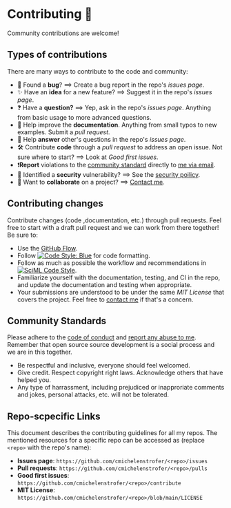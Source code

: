 # Contributing 🎊
Community contributions are welcome!

## Types of contributions
There are many ways to contribute to the code and community: 
  - 🐛 Found a **bug**? ==> Create a bug report in the repo's *issues page*.
  - ✨ Have an **idea** for a new feature? ==> Suggest it in the repo's *issues page*.
  - ❓ Have a **question?** ==> Yep, ask in the repo's *issues page*. Anything from basic usage to more advanced questions.
  - 📜 Help improve the **documentation**. Anything from small typos to new examples. Submit a *pull request*.
  - 💬 Help **answer** other's questions in the repo's *issues page*.
  - 🛠 Contribute **code** through a *pull request* to address an open issue. Not sure where to start? ==> Look at *Good first issues*. 
  - ❗**Report** violations to the [community standard](CODE_OF_CONDUCT.md) directly to [me via email](mailto:c.michelen.strofer@gmail.com?subject=[GitHub]%20Community%20Violation). 
  - 🚨 Identified a **security** vulnerability? ==> See the [security poilicy](/security). 
  - 👯 Want to **collaborate** on a project? ==> [Contact me](mailto:c.michelen.strofer@gmail.com).

## Contributing changes 
Contribute changes (code ,documentation, etc.) through pull requests. 
Feel free to start with a draft pull request and we can work from there together! 
Be sure to: 
  - Use the [GitHub Flow](https://docs.github.com/en/get-started/quickstart/github-flow).
  - Follow [![Code Style: Blue](https://img.shields.io/badge/code%20style-blue-4495d1.svg)](https://github.com/invenia/BlueStyle) for code formatting. 
  - Follow as much as possible the workflow and recommendations in [![SciML Code Style](https://img.shields.io/static/v1?label=code%20style&message=SciML&color=9558b2&labelColor=389826)](https://github.com/SciML/SciMLStyle).
  - Familiarize yourself with the documentation, testing, and CI in the repo, and update the documentation and testing when appropriate. 
  - Your submissions are understood to be under the same *MIT License* that covers the project. Feel free to [contact me](mailto:c.michelen.strofer@gmail.com) if that's a concern. 
  
## Community Standards
Please adhere to the [code of conduct](CODE_OF_CONDUCT.md) and [report any abuse to me](mailto:c.michelen.strofer@gmail.com). 
Remember that open source source development is a social process and we are in this together. 
  - Be respectful and inclusive, everyone should feel welcomed. 
  - Give credit. Respect copyright right laws. Acknowledge others that have helped you. 
  - Any type of harrassment, including prejudiced or inapproriate comments and jokes, personal attacks, etc. will not be tolerated. 

## Repo-scpecific Links
This document describes the contributing guidelines for all my repos. The mentioned resources for a specific repo can be accessed as (replace `<repo>` with the repo's name): 
  - **Issues page**: `https://github.com/cmichelenstrofer/<repo>/issues`
  - **Pull requests**: `https://github.com/cmichelenstrofer/<repo>/pulls`
  - **Good first issues**: `https://github.com/cmichelenstrofer/<repo>/contribute`
  - **MIT License**: `https://github.com/cmichelenstrofer/<repo>/blob/main/LICENSE`
